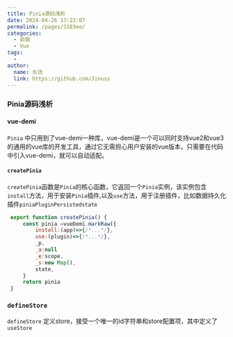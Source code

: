 ```yaml
---
title: Pinia源码浅析
date: 2024-04-26 17:23:07
permalink: /pages/3183ee/
categories:
  - 前端
  - Vue
tags:
  - 
author: 
  name: 东流
  link: https://github.com/Jinuss
---
```


### Pinia源码浅析

#### vue-demi
   `Pinia` 中只用到了vue-demi一种库，vue-demi是一个可以同时支持vue2和vue3的通用的vue库的开发工具，通过它无需担心用户安装的vue版本，只需要在代码中引入vue-demi，就可以自动适配。

#### `createPinia`
   `createPinia`函数是`Pinia`的核心函数，它返回一个`Pinia`实例，该实例包含`install`方法，用于安装`Pinia`插件,以及`use`方法，用于注册插件，比如数据持久化插件`piniaPluginPersistedstate`

   ```js
    export function createPinia() {
        const pinia =vueDemi.markRaw({
            install:(app)=>{/*...*/},
            use:(plugin)=>{/*...*/},
            _p,
            _a:null
            _e:scope,
            _s:new Map(),
            state,
        }
        return pinia
    }
   ```
### `defineStore`
  `defineStore` 定义store，接受一个唯一的id字符串和store配置项，其中定义了`useStore`